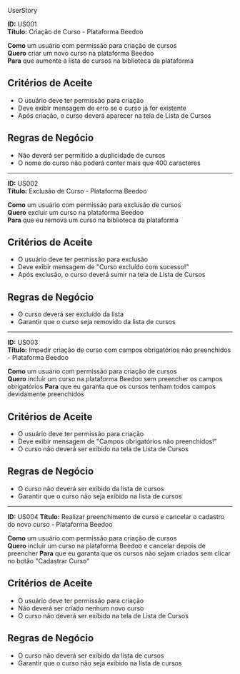 UserStory
 
**ID:** US001  
**Título:** Criação de Curso - Plataforma Beedoo
 
**Como** um usuário com permissão para criação de cursos <br>
**Quero** criar um novo curso na plataforma Beedoo  
**Para** que aumente a lista de cursos na biblioteca da plataforma
 
## Critérios de Aceite
- O usuário deve ter permissão para criação
- Deve exibir mensagem de erro se o curso já for existente
- Após criação, o curso deverá aparecer na tela de Lista de Cursos
 
## Regras de Negócio
- Não deverá ser permitido a duplicidade de cursos
- O nome do curso não poderá conter mais que 400 caracteres
 
-------
 
**ID:** US002  
**Título:** Exclusão de Curso - Plataforma Beedoo
 
**Como** um usuário com permissão para exclusão de cursos <br>
**Quero** excluir um curso na plataforma Beedoo  
**Para** que eu remova um curso na biblioteca da plataforma
 
## Critérios de Aceite
- O usuário deve ter permissão para exclusão
- Deve exibir mensagem de "Curso excluído com sucesso!"
- Após exclusão, o curso deverá sumir na tela de Lista de Cursos
 
## Regras de Negócio
- O curso deverá ser excluído da lista
- Garantir que o curso seja removido da lista de cursos
 
 
-------
 
**ID:** US003  
**Título:** Impedir criação de curso com campos obrigatórios não preenchidos  - Plataforma Beedoo
 
**Como** um usuário com permissão para criação de cursos <br>
**Quero** incluir um curso na plataforma Beedoo sem preencher os campos obrigatórios
**Para** que eu garanta que os cursos tenham todos campos devidamente preenchidos
 
## Critérios de Aceite
- O usuário deve ter permissão para criação
- Deve exibir mensagem de "Campos obrigatórios não preenchidos!"
- O curso não deverá ser exibido na tela de Lista de Cursos
 
## Regras de Negócio
- O curso não deverá ser exibido da lista de cursos
- Garantir que o curso não seja exibido na lista de cursos
 
 
-------
 
**ID:** US004 
**Título:** Realizar preenchimento de curso e cancelar o cadastro do novo curso - Plataforma Beedoo
 
**Como** um usuário com permissão para criação de cursos <br>
**Quero** incluir um curso na plataforma Beedoo e cancelar depois de preencher
**Para** que eu garanta que os cursos não sejam criados sem clicar no botão "Cadastrar Curso"
 
## Critérios de Aceite
- O usuário deve ter permissão para criação
- Não deverá ser criado nenhum novo curso
- O curso não deverá ser exibido na tela de Lista de Cursos
 
## Regras de Negócio
- O curso não deverá ser exibido da lista de cursos
- Garantir que o curso não seja exibido na lista de cursos
